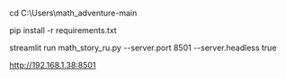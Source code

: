 cd C:\Users\math_adventure-main

pip install -r requirements.txt

streamlit run math_story_ru.py --server.port 8501 --server.headless true

http://192.168.1.38:8501
 
 
